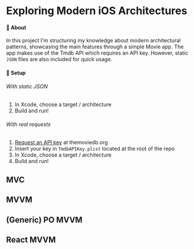 # Exploring Modern iOS Architectures

#### :movie_camera: About
In this project I'm structuring my knowledge about modern architectural patterns,
showcasing the main features through a simple Movie app. The app makes use of
the Tmdb API which requires an API key. However, static
`JSON` files are also included for quick usage.

#### :nut_and_bolt: Setup
###### With static JSON
1. In Xcode, choose a target / architecture
2. Build and run!

###### With real requests
1. [Request an API key](http://https://www.themoviedb.org/faq/api) at themoviedb.org
2. Insert your key in `TmdbAPIKey.plist` located at the root of the repo
3. In Xcode, choose a target / architecture
4. Build and run!


## MVC

## MVVM

## (Generic) PO MVVM

## React MVVM
